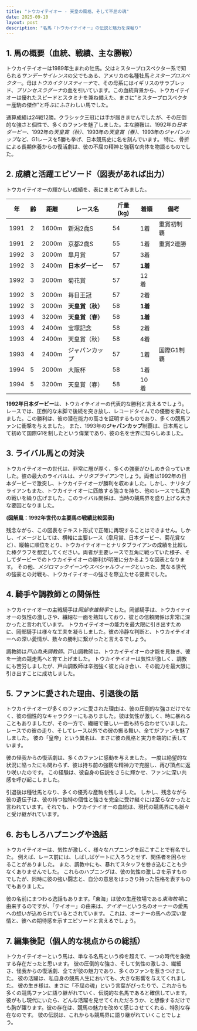 ```yaml
---
title: "トウカイテイオー - 天皇の風格、そして不屈の魂"
date: 2025-09-10
layout: post
description: "名馬『トウカイテイオー』の伝説と魅力を深堀り"
---
```


## 1. 馬の概要（血統、戦績、主な勝鞍）

トウカイテイオーは1989年生まれの牡馬。父はミスタープロスペクター系で知られる*サンデーサイレンス*の父でもある、アメリカの名種牡馬*ミスタープロスペクター*。母は*トウカイクリスティーナ*で、その母系にはイギリスのサラブレッド、*プリンセスラグーナ*の血を引いています。この血統背景から、トウカイテイオーは優れたスピードとスタミナを兼ね備えた、まさに"ミスタープロスペクター産駒の傑作"と呼ぶにふさわしい馬でした。

通算成績は24戦12勝。クラシック三冠には手が届きませんでしたが、その圧倒的な強さと個性で、多くのファンを魅了しました。主な勝鞍は、1992年の*日本ダービー*、1992年の*天皇賞（秋）*、1993年の*天皇賞（春）*、1993年の*ジャパンカップ*など、G1レースを5勝も挙げ、日本競馬史に名を刻んでいます。  特に、骨折による長期休養からの復活劇は、彼の不屈の精神と強靭な肉体を物語るものでした。


## 2. 成績と活躍エピソード（図表があれば出力）

トウカイテイオーの輝かしい成績を、表にまとめてみました。

| 年 | 齢 | 距離 | レース名 | 斤量(kg) | 着順 | 備考 |
|---|---|---|---|---|---|---|
| 1991 | 2 | 1600m | 新潟2歳S | 54 | 1着 | 重賞初制覇 |
| 1991 | 2 | 2000m | 京都2歳S | 55 | 1着 | 重賞2連勝 |
| 1992 | 3 | 2000m |皐月賞 | 57 | 3着 |  |
| 1992 | 3 | 2400m | **日本ダービー** | 57 | **1着** |  |
| 1992 | 3 | 2000m | 菊花賞 | 57 | 12着 |  |
| 1992 | 3 | 2000m | 毎日王冠 | 57 | 2着 |  |
| 1992 | 3 | 2000m | **天皇賞（秋）** | 58 | **1着** |  |
| 1993 | 4 | 3200m | **天皇賞（春）** | 58 | **1着** |  |
| 1993 | 4 | 2400m | 宝塚記念 | 58 | 2着 |  |
| 1993 | 4 | 2400m | 天皇賞（秋） | 58 | 4着 |  |
| 1993 | 4 | 2400m | ジャパンカップ | 57 | 1着 | 国際G1制覇 |
| 1994 | 5 | 2000m | 大阪杯 | 58 | 1着 |  |
| 1994 | 5 | 3200m |天皇賞（春）| 58 | 10着 |  |


**1992年日本ダービー**は、トウカイテイオーの代表的な勝利と言えるでしょう。レースでは、圧倒的な末脚で後続を突き放し、レコードタイムでの優勝を果たしました。この勝利は、彼の潜在能力の高さを証明するものであり、多くの競馬ファンに衝撃を与えました。  また、1993年の**ジャパンカップ**制覇は、日本馬として初めて国際G1を制したという偉業であり、彼の名を世界に知らしめました。


## 3. ライバル馬との対決

トウカイテイオーの世代は、非常に層が厚く、多くの強豪がひしめき合っていました。彼の最大のライバルは、*ナリタブライアン*でしょう。両者は1992年の日本ダービーで激突し、トウカイテイオーが勝利を収めました。しかし、ナリタブライアンもまた、トウカイテイオーに匹敵する強さを持ち、他のレースでも互角の戦いを繰り広げました。このライバル関係は、当時の競馬界を盛り上げる大きな要因となりました。

**(図解風：1992年世代の主要馬の戦績比較図表)**

残念ながら、この図表をテキスト形式で正確に再現することはできません。しかし、イメージとしては、横軸に主要レース（皐月賞、日本ダービー、菊花賞など）、縦軸に順位をとり、トウカイテイオーとナリタブライアンの成績を比較した棒グラフを想定してください。両者が主要レースで互角に戦っていた様子、そしてダービーでのトウカイテイオーの勝利が明確に分かるような図表となります。  その他、*メジロマックイーン*や*スペシャルウィーク*といった、異なる世代の強豪との対戦も、トウカイテイオーの強さを際立たせる要素でした。


## 4. 騎手や調教師との関係性

トウカイテイオーの主戦騎手は*岡部幸雄騎手*でした。岡部騎手は、トウカイテイオーの気性の激しさや、繊細な一面を熟知しており、彼との信頼関係は非常に深かったと言われています。  トウカイテイオーの能力を最大限に引き出すために、岡部騎手は様々な工夫を凝らしました。彼の冷静な判断と、トウカイテイオーへの深い愛情が、数々の勝利に繋がったと言えるでしょう。

調教師は*戸山為夫調教師*。戸山調教師は、トウカイテイオーの才能を見抜き、彼を一流の競走馬へと育て上げました。  トウカイテイオーは気性が激しく、調教にも苦労しましたが、戸山調教師は辛抱強く彼と向き合い、その能力を最大限に引き出すことに成功しました。


## 5. ファンに愛された理由、引退後の話

トウカイテイオーが多くのファンに愛された理由は、彼の圧倒的な強さだけでなく、彼の個性的なキャラクターにもありました。彼は気性が激しく、時に暴れることもありましたが、その一方で、繊細で優しい一面も持ち合わせていました。  レースでの彼の走り、そしてレース以外での彼の振る舞い、全てがファンを魅了しました。  彼の「皇帝」という異名は、まさに彼の風格と実力を端的に表しています。

彼の怪我からの復活劇は、多くのファンに感動を与えました。  一度は絶望的な状況に陥ったにも関わらず、彼は持ち前の強靭な精神力で克服し、再び頂点に返り咲いたのです。  この経験は、彼自身の伝説をさらに輝かせ、ファンに深い共感を呼び起こしました。

引退後は種牡馬となり、多くの優秀な産駒を残しました。  しかし、残念ながら彼の遺伝子は、彼の持つ独特の個性と強さを完全に受け継ぐには至らなかったと言われています。それでも、トウカイテイオーの血統は、現代の競馬界にも脈々と受け継がれています。


## 6. おもしろハプニングや逸話

トウカイテイオーは、気性が激しく、様々なハプニングを起こすことで有名でした。  例えば、レース前には、しばしばゲートに入ろうとせず、関係者を困らせることがありました。  また、調教中にも、暴れてスタッフを巻き込むことも少なくありませんでした。  これらのハプニングは、彼の気性の激しさを示すものでしたが、同時に彼の強い闘志と、自分の意思をはっきり持った性格を表すものでもありました。

彼の名前にまつわる逸話もあります。「東海」は彼の生産牧場である*東海牧場*に由来するのですが、「テイオー」の由来は、*テイオー*という名のオーナーの愛馬への想いが込められているとされています。  これは、オーナーの馬への深い愛情と、彼への期待感を示すエピソードと言えるでしょう。


## 7. 編集後記（個人的な視点からの総括）

トウカイテイオーという馬は、単なる名馬という枠を超えて、一つの時代を象徴する存在だったと思います。  彼の圧倒的な強さ、そして気性の激しさ、繊細さ、怪我からの復活劇、全てが彼の魅力であり、多くのファンを惹きつけました。  彼の活躍は、私自身の競馬人生においても、大きな影響を与えてくれました。  彼の生き様は、まさに「不屈の魂」という言葉がぴったりで、これからも多くの競馬ファンに語り継がれていく、伝説的な名馬であると確信しています。  彼がもし現代にいたら、どんな活躍を見せてくれただろうか、と想像するだけでも胸が躍ります。彼の存在は、競馬の魅力を改めて感じさせてくれる、特別な存在なのです。  彼の伝説は、これからも競馬界に語り継がれていくことでしょう。
